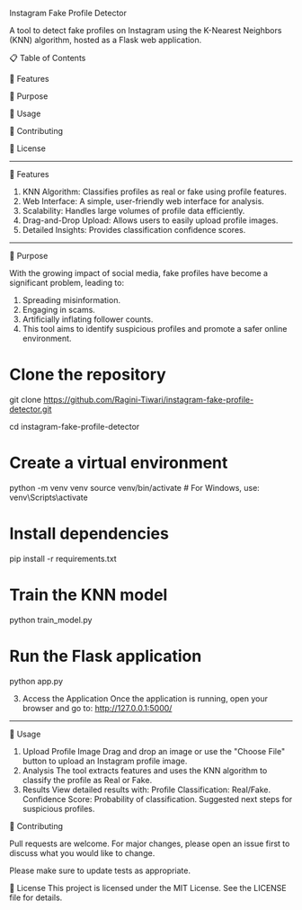 Instagram Fake Profile Detector

A tool to detect fake profiles on Instagram using the K-Nearest Neighbors (KNN) algorithm, hosted as a Flask web application.

📋 Table of Contents

🌟 Features

🎯 Purpose

📖 Usage

🤝 Contributing

📜 License

---

🌟 Features
1. KNN Algorithm: Classifies profiles as real or fake using profile features.
2. Web Interface: A simple, user-friendly web interface for analysis.
3. Scalability: Handles large volumes of profile data efficiently.
4. Drag-and-Drop Upload: Allows users to easily upload profile images.
5. Detailed Insights: Provides classification confidence scores.

---

🎯 Purpose

With the growing impact of social media, fake profiles have become a significant problem, leading to:

1. Spreading misinformation.
2. Engaging in scams.
3. Artificially inflating follower counts.
4. This tool aims to identify suspicious profiles and promote a safer online environment.

# Clone the repository
git clone https://github.com/Ragini-Tiwari/instagram-fake-profile-detector.git

cd instagram-fake-profile-detector

# Create a virtual environment
python -m venv venv
source venv/bin/activate  # For Windows, use: venv\Scripts\activate

# Install dependencies
pip install -r requirements.txt

# Train the KNN model 
python train_model.py

# Run the Flask application
python app.py

3. Access the Application
Once the application is running, open your browser and go to:
http://127.0.0.1:5000/

---

📖 Usage
1. Upload Profile Image
Drag and drop an image or use the "Choose File" button to upload an Instagram profile image.
2. Analysis
The tool extracts features and uses the KNN algorithm to classify the profile as Real or Fake.
3. Results
View detailed results with:
Profile Classification: Real/Fake.
Confidence Score: Probability of classification.
Suggested next steps for suspicious profiles.

🤝 Contributing

Pull requests are welcome. For major changes, please open an issue first
to discuss what you would like to change.

Please make sure to update tests as appropriate.

📜 License
This project is licensed under the MIT License. See the LICENSE file for details.
